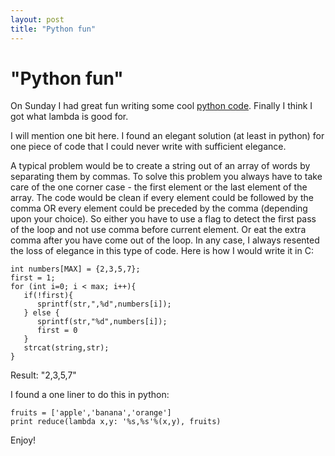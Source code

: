 ```yaml
---
layout: post
title: "Python fun"
---
```

"Python fun"
===
On Sunday I had great fun writing some cool [python code][0]. Finally I think I got what lambda is good for.  
  
I will mention one bit here. I found an elegant solution (at least in python) for one piece of code that I could never write with sufficient elegance.  
  
A typical problem would be to create a string out of an array of words by separating them by commas. To solve this problem you always have to take care of the one corner case - the first element or the last element of the array. The code would be clean if every element could be followed by the comma OR every element could be preceded by the comma (depending upon your choice). So either you have to use a flag to detect the first pass of the loop and not use comma before current element. Or eat the extra comma after you have come out of the loop. In any case, I always resented the loss of elegance in this type of code. Here is how I would write it in C:  

      
    int numbers[MAX] = {2,3,5,7};  
    first = 1;  
    for (int i=0; i < max; i++){  
       if(!first){  
          sprintf(str,",%d",numbers[i]);  
       } else {  
          sprintf(str,"%d",numbers[i]);  
          first = 0  
       }  
       strcat(string,str);     
    }  
      
    

  
Result: "2,3,5,7"  
  
I found a one liner to do this in python:  
  

    fruits = ['apple','banana','orange']  
    print reduce(lambda x,y: '%s,%s'%(x,y), fruits)  
    

  
  
Enjoy!

[0]: http://code.google.com/p/altcanvas/source/browse/trunk/altplayer/altplayerlib/db.py?r=463
